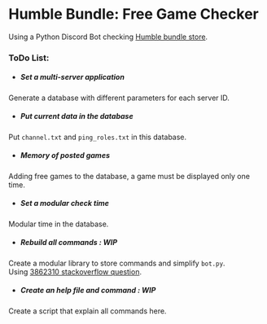 ﻿# Humble Bundle: Free Game Checker
Using a Python Discord Bot checking 
[Humble bundle store](https://www.humblebundle.com/store/search?sort=discount).


### ToDo List:
* ##### Set a multi-server application
Generate a database with different parameters for each server ID.
* ##### Put current data in the database
Put `channel.txt` and `ping_roles.txt` in this database.
* ##### Memory of posted games
Adding free games to the database, a game must be displayed only one time.
* ##### Set a modular check time 
Modular time in the database.
* ##### Rebuild all commands : WIP
Create a modular library to store commands and simplify `bot.py`.\
Using [3862310 stackoverflow question](3862310).
* ##### Create an help file and command : WIP
Create a script that explain all commands here.



[3862310]: https://stackoverflow.com/questions/3862310/how-to-find-all-the-subclasses-of-a-class-given-its-name